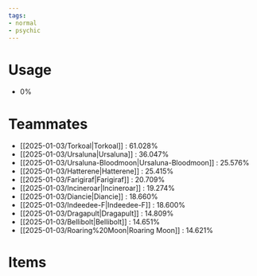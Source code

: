 ```yaml
---
tags:
- normal
- psychic
---
```

# Usage
- 0%
# Teammates
- [[2025-01-03/Torkoal|Torkoal]] : 61.028%
- [[2025-01-03/Ursaluna|Ursaluna]] : 36.047%
- [[2025-01-03/Ursaluna-Bloodmoon|Ursaluna-Bloodmoon]] : 25.576%
- [[2025-01-03/Hatterene|Hatterene]] : 25.415%
- [[2025-01-03/Farigiraf|Farigiraf]] : 20.709%
- [[2025-01-03/Incineroar|Incineroar]] : 19.274%
- [[2025-01-03/Diancie|Diancie]] : 18.660%
- [[2025-01-03/Indeedee-F|Indeedee-F]] : 18.600%
- [[2025-01-03/Dragapult|Dragapult]] : 14.809%
- [[2025-01-03/Bellibolt|Bellibolt]] : 14.651%
- [[2025-01-03/Roaring%20Moon|Roaring Moon]] : 14.621%
# Items